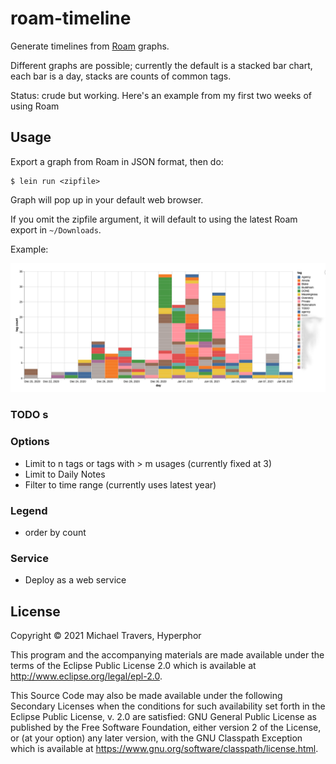 # roam-timeline

Generate timelines from [Roam](https://roamresearch.com) graphs. 

Different graphs are possible; currently the default is a stacked bar chart, each bar is a day, stacks are counts of common tags.

Status: crude but working. Here's an example from my first two weeks of using Roam


## Usage

Export a graph from Roam in JSON  format, then do:

    $ lein run <zipfile>

Graph will pop up in your default web browser. 

If you omit the zipfile argument, it will default to using the latest Roam export in `~/Downloads`.

Example:

![Example](doc/example.png)


### TODO s

### Options
- Limit to n tags or tags with > m usages (currently fixed at 3)
- Limit to Daily Notes
- Filter to time range (currently uses latest year)

### Legend
- order by count

### Service
- Deploy as a web service

## License


Copyright © 2021 Michael Travers, Hyperphor

This program and the accompanying materials are made available under the
terms of the Eclipse Public License 2.0 which is available at
http://www.eclipse.org/legal/epl-2.0.

This Source Code may also be made available under the following Secondary
Licenses when the conditions for such availability set forth in the Eclipse
Public License, v. 2.0 are satisfied: GNU General Public License as published by
the Free Software Foundation, either version 2 of the License, or (at your
option) any later version, with the GNU Classpath Exception which is available
at https://www.gnu.org/software/classpath/license.html.
